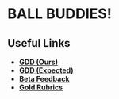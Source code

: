 # BALL BUDDIES!

## Useful Links

- [**GDD (Ours)**](https://docs.google.com/document/d/1mESyfFhgS_19Wu0RvY3cyU3hciHQJ-nkmToTifxV9yI/edit?usp=sharing)
- [**GDD (Expected)**](https://docs.google.com/document/d/1x90tpxqa6-owLFnF3C-yd9IWogikUfek10zX5mksfus/edit?usp=sharing)
- [**Beta Feedback**](https://docs.google.com/spreadsheets/d/1pYOjloVnnlwzbRgJ_6OQMnRpiUgbXSGozsg_sp3-65k/edit?usp=sharing)
- [**Gold Rubrics**](https://docs.google.com/document/d/1o5_XHfj6DKySlCLUotuwjgWq4SJPIrvs/edit?usp=sharing&ouid=111574265802194069501&rtpof=true&sd=true)